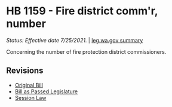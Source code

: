 # HB 1159 - Fire district comm'r, number
*Status: Effective date 7/25/2021.* | [leg.wa.gov summary](https://app.leg.wa.gov/billsummary?BillNumber=1159&Year=2021)

Concerning the number of fire protection district commissioners.

## Revisions
* [Original Bill](1/)
* [Bill as Passed Legislature](1/)
* [Session Law](1/)